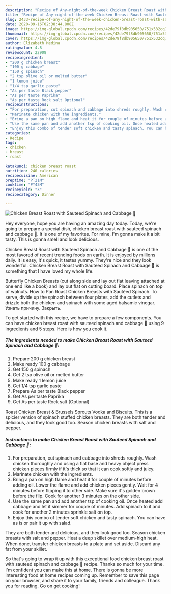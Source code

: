 ```yaml
---
description: "Recipe of Any-night-of-the-week Chicken Breast Roast with Sauteed Spinach and Cabbage 🥬"
title: "Recipe of Any-night-of-the-week Chicken Breast Roast with Sauteed Spinach and Cabbage 🥬"
slug: 2433-recipe-of-any-night-of-the-week-chicken-breast-roast-with-sauteed-spinach-and-cabbage
date: 2020-09-16T02:38:44.808Z
image: https://img-global.cpcdn.com/recipes/42de79f8db905650/751x532cq70/chicken-breast-roast-with-sauteed-spinach-and-cabbage-🥬-recipe-main-photo.jpg
thumbnail: https://img-global.cpcdn.com/recipes/42de79f8db905650/751x532cq70/chicken-breast-roast-with-sauteed-spinach-and-cabbage-🥬-recipe-main-photo.jpg
cover: https://img-global.cpcdn.com/recipes/42de79f8db905650/751x532cq70/chicken-breast-roast-with-sauteed-spinach-and-cabbage-🥬-recipe-main-photo.jpg
author: Elizabeth Medina
ratingvalue: 4.8
reviewcount: 22908
recipeingredient:
- "200 g chicken breast"
- "100 g cabbage"
- "150 g spinach"
- "2 tsp olive oil or melted butter"
- "1 lemon juice"
- "1/4 tsp garlic paste"
- "As per taste Black pepper"
- "As per taste Paprika"
- "As per taste Rock salt Optional"
recipeinstructions:
- "For preparation, cut spinach and cabbage into shreds roughly. Wash chicken thoroughly and using a flat base and heavy object press chicken pieces firmly if it&#39;s thick so that it can cook softly and juicy."
- "Marinate chicken with the ingredients."
- "Bring a pan on high flame and heat it for couple of minutes before adding oil. Lower the flame and add chicken pieces gently. Wait for 4 minutes before flipping it to other side. Make sure it&#39;s golden brown before the flip. Cook for another 3 minutes on the other side."
- "Use the same pan and add another tsp of cooking oil. Once heated add cabbage and let it simmer for couple of minutes. Add spinach to it and cook for another 2 minutes sprinkle salt on top."
- "Enjoy this combo of tender soft chicken and tasty spinach. You can have as is or pair it up with salad."
categories:
- Recipe
tags:
- chicken
- breast
- roast

katakunci: chicken breast roast 
nutrition: 240 calories
recipecuisine: American
preptime: "PT21M"
cooktime: "PT43M"
recipeyield: "3"
recipecategory: Dinner

---
```



![Chicken Breast Roast with Sauteed Spinach and Cabbage 🥬](https://img-global.cpcdn.com/recipes/42de79f8db905650/751x532cq70/chicken-breast-roast-with-sauteed-spinach-and-cabbage-🥬-recipe-main-photo.jpg)

Hey everyone, hope you are having an amazing day today. Today, we're going to prepare a special dish, chicken breast roast with sauteed spinach and cabbage 🥬. It is one of my favorites. For mine, I'm gonna make it a bit tasty. This is gonna smell and look delicious.

Chicken Breast Roast with Sauteed Spinach and Cabbage 🥬 is one of the most favored of recent trending foods on earth. It is enjoyed by millions daily. It is easy, it's quick, it tastes yummy. They're nice and they look wonderful. Chicken Breast Roast with Sauteed Spinach and Cabbage 🥬 is something that I have loved my whole life.

Butterfly Chicken Breasts (cut along side and lay out flat leaving attached at one end like a book) and lay out flat on cutting board. Place spinach on top of walnuts. How to Pan Roast Chicken Breasts with Sautéed Spinach. To serve, divide up the spinach between four plates, add the cutlets and drizzle both the chicken and spinach with some aged balsamic vinegar. Узнать причину. Закрыть.


To get started with this recipe, we have to prepare a few components. You can have chicken breast roast with sauteed spinach and cabbage 🥬 using 9 ingredients and 5 steps. Here is how you cook it.

<!--inarticleads1-->

##### The ingredients needed to make Chicken Breast Roast with Sauteed Spinach and Cabbage 🥬:

1. Prepare 200 g chicken breast
1. Make ready 100 g cabbage
1. Get 150 g spinach
1. Get 2 tsp olive oil or melted butter
1. Make ready 1 lemon juice
1. Get 1/4 tsp garlic paste
1. Prepare As per taste Black pepper
1. Get As per taste Paprika
1. Get As per taste Rock salt (Optional)


Roast Chicken Breast &amp; Brussels Sprouts Vodka and Biscuits. This is a spicier version of spinach stuffed chicken breasts. They are both tender and delicious, and they look good too. Season chicken breasts with salt and pepper. 

<!--inarticleads2-->

##### Instructions to make Chicken Breast Roast with Sauteed Spinach and Cabbage 🥬:

1. For preparation, cut spinach and cabbage into shreds roughly. Wash chicken thoroughly and using a flat base and heavy object press chicken pieces firmly if it&#39;s thick so that it can cook softly and juicy.
1. Marinate chicken with the ingredients.
1. Bring a pan on high flame and heat it for couple of minutes before adding oil. Lower the flame and add chicken pieces gently. Wait for 4 minutes before flipping it to other side. Make sure it&#39;s golden brown before the flip. Cook for another 3 minutes on the other side.
1. Use the same pan and add another tsp of cooking oil. Once heated add cabbage and let it simmer for couple of minutes. Add spinach to it and cook for another 2 minutes sprinkle salt on top.
1. Enjoy this combo of tender soft chicken and tasty spinach. You can have as is or pair it up with salad.


They are both tender and delicious, and they look good too. Season chicken breasts with salt and pepper. Heat a deep skillet over medium-high heat. When done, transfer chicken breasts to a plate and set aside. Discard any fat from your skillet. 

So that's going to wrap it up with this exceptional food chicken breast roast with sauteed spinach and cabbage 🥬 recipe. Thanks so much for your time. I'm confident you can make this at home. There is gonna be more interesting food at home recipes coming up. Remember to save this page on your browser, and share it to your family, friends and colleague. Thank you for reading. Go on get cooking!
